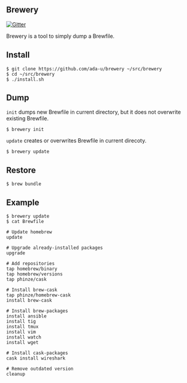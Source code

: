 ## Brewery

[![Gitter](https://badges.gitter.im/Join%20Chat.svg)](https://gitter.im/ada-u/brewery?utm_source=badge&utm_medium=badge&utm_campaign=pr-badge&utm_content=badge)

Brewery is a tool to simply dump a Brewfile.

## Install

```
$ git clone https://github.com/ada-u/brewery ~/src/brewery
$ cd ~/src/brewery
$ ./install.sh
```

## Dump

`init` dumps new Brewfile in current directory, but it does not overwrite existing Brewfile.

```
$ brewery init
```
`update` creates or overwrites Brewfile in current direcoty.

```
$ brewery update
```

## Restore

```
$ brew bundle
```

## Example

```
$ brewery update
$ cat Brewfile

# Update homebrew
update

# Upgrade already-installed packages
upgrade

# Add repositories
tap homebrew/binary
tap homebrew/versions
tap phinze/cask

# Install brew-cask
tap phinze/homebrew-cask
install brew-cask

# Install brew-packages
install ansible
install tig
install tmux
install vim
install watch
install wget

# Install cask-packages
cask install wireshark

# Remove outdated version
cleanup
```
